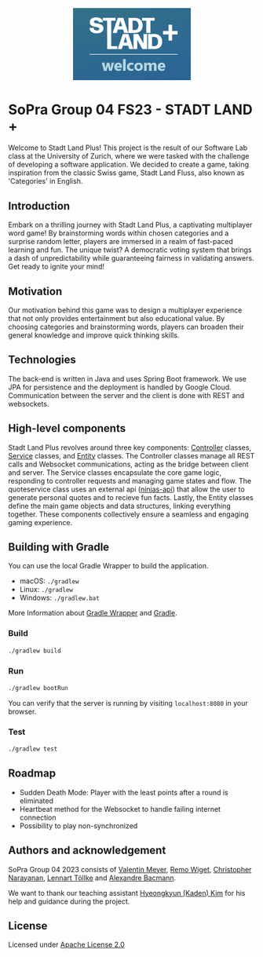<div align="center">
<a href="(https://github.com/sopra-fs23-group-4/sopra-fs23-group-04-server/tree/main/SL%2BLogo)"><img src="/SL%2BLogo/Logo.png" alt="logo" width="240"></a>
</div>


# SoPra Group 04 FS23 - STADT LAND **+**

Welcome to Stadt Land Plus! This project is the result of our Software Lab class at the University of Zurich, where we were tasked with the challenge of developing a software application. We decided to create a game, taking inspiration from the classic Swiss game, Stadt Land Fluss, also known as 'Categories' in English.

## Introduction
Embark on a thrilling journey with Stadt Land Plus, a captivating multiplayer word game! By brainstorming words within chosen categories and a surprise random letter, players are immersed in a realm of fast-paced learning and fun. The unique twist? A democratic voting system that brings a dash of unpredictability while guaranteeing fairness in validating answers. Get ready to ignite your mind!
## Motivation

Our motivation behind this game was to design a multiplayer experience that not only provides entertainment but also educational value. By choosing categories and brainstorming words, players can broaden their general knowledge and improve quick thinking skills.

## Technologies

The back-end is written in Java and uses Spring Boot framework. We use JPA for persistence and the deployment is
handled by Google Cloud. Communication between the server and the client is done with REST and websockets.


## High-level components

Stadt Land Plus revolves around three key components: [Controller](https://github.com/sopra-fs23-group-4/sopra-fs23-group-04-server/tree/main/src/main/java/ch/uzh/ifi/hase/soprafs23/controller) classes, [Service](https://github.com/sopra-fs23-group-4/sopra-fs23-group-04-server/tree/main/src/main/java/ch/uzh/ifi/hase/soprafs23/service) classes, and [Entity](https://github.com/sopra-fs23-group-4/sopra-fs23-group-04-server/tree/main/src/main/java/ch/uzh/ifi/hase/soprafs23/entity) classes. The Controller classes manage all REST calls and Websocket communications, acting as the bridge between client and server. The Service classes encapsulate the core game logic, responding to controller requests and managing game states and flow. The quoteservice class uses an external api ([ninjas-api](https://api-ninjas.com/)) that allow the user to generate personal quotes and to recieve fun facts. Lastly, the Entity classes define the main game objects and data structures, linking everything together. These components collectively ensure a seamless and engaging gaming experience.

## Building with Gradle
You can use the local Gradle Wrapper to build the application.
-   macOS: `./gradlew`
-   Linux: `./gradlew`
-   Windows: `./gradlew.bat`

More Information about [Gradle Wrapper](https://docs.gradle.org/current/userguide/gradle_wrapper.html) and [Gradle](https://gradle.org/docs/).

### Build

```bash
./gradlew build
```

### Run

```bash
./gradlew bootRun
```

You can verify that the server is running by visiting `localhost:8080` in your browser.

### Test

```bash
./gradlew test
```

## Roadmap

- Sudden Death Mode: Player with the least points after a round is eliminated
- Heartbeat method for the Websocket to handle failing internet connection
- Possibility to play non-synchronized


## Authors and acknowledgement

SoPra Group 04 2023 consists of [Valentin Meyer](https://github.com/VaLeoMe), [Remo Wiget](https://github.com/wigeto), [Christopher Narayanan](https://github.com/Queentaker), [Lennart Töllke](https://github.com/LexuTros) and [Alexandre Bacmann](https://github.com/ABacmann).

We want to thank our teaching assistant [Hyeongkyun (Kaden) Kim](https://github.com/hk-kaden-kim) for his help and guidance during the project.

## License

Licensed under [Apache License 2.0](https://github.com/sopra-fs23-group-4/sopra-fs23-group-04-server/blob/main/LICENSE)
